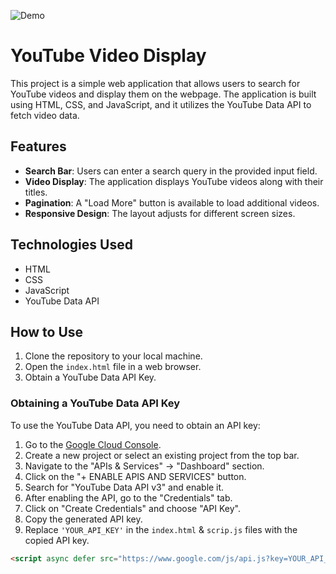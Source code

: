 ![Demo](path/to/your/demo.gif)

# YouTube Video Display

This project is a simple web application that allows users to search for YouTube videos and display them on the webpage. The application is built using HTML, CSS, and JavaScript, and it utilizes the YouTube Data API to fetch video data.

## Features

- **Search Bar**: Users can enter a search query in the provided input field.
- **Video Display**: The application displays YouTube videos along with their titles.
- **Pagination**: A "Load More" button is available to load additional videos.
- **Responsive Design**: The layout adjusts for different screen sizes.

## Technologies Used

- HTML
- CSS
- JavaScript
- YouTube Data API

## How to Use

1. Clone the repository to your local machine.
2. Open the `index.html` file in a web browser.
3. Obtain a YouTube Data API Key.

### Obtaining a YouTube Data API Key

To use the YouTube Data API, you need to obtain an API key:

1. Go to the [Google Cloud Console](https://console.cloud.google.com/).
2. Create a new project or select an existing project from the top bar.
3. Navigate to the "APIs & Services" -> "Dashboard" section.
4. Click on the "+ ENABLE APIS AND SERVICES" button.
5. Search for "YouTube Data API v3" and enable it.
6. After enabling the API, go to the "Credentials" tab.
7. Click on "Create Credentials" and choose "API Key".
8. Copy the generated API key.
9. Replace `'YOUR_API_KEY'` in the `index.html` & `scrip.js` files with the copied API key.

```html
<script async defer src="https://www.google.com/js/api.js?key=YOUR_API_KEY"></script>
